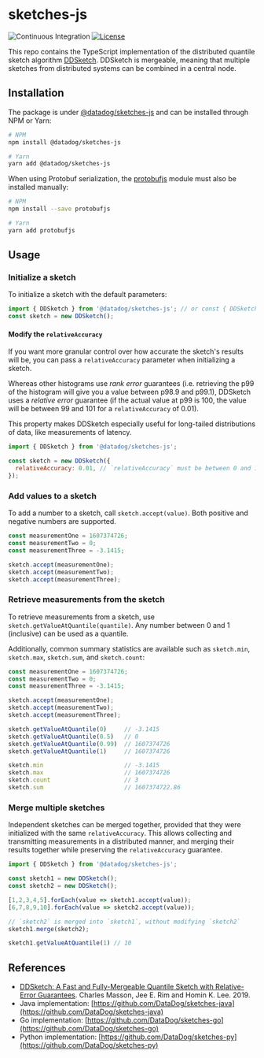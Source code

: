 # sketches-js

![Continuous Integration](https://github.com/DataDog/sketches-js/workflows/Continuous%20Integration/badge.svg) [![License](https://img.shields.io/badge/License-Apache%202.0-blue.svg)](https://opensource.org/licenses/Apache-2.0)

This repo contains the TypeScript implementation of the distributed quantile sketch algorithm [DDSketch](http://www.vldb.org/pvldb/vol12/p2195-masson.pdf). DDSketch is mergeable, meaning that multiple sketches from distributed systems can be combined in a central node.

## Installation

The package is under [@datadog/sketches-js](https://www.npmjs.com/package/@datadog/sketches-js) and can be installed through NPM or Yarn:

```sh
# NPM
npm install @datadog/sketches-js

# Yarn
yarn add @datadog/sketches-js
```

When using Protobuf serialization, the [protobufjs](https://www.npmjs.com/package/protobufjs) module must also be installed manually:

```sh
# NPM
npm install --save protobufjs

# Yarn
yarn add protobufjs
```

## Usage

### Initialize a sketch

To initialize a sketch with the default parameters:

```js
import { DDSketch } from '@datadog/sketches-js'; // or const { DDSketch } = require('@datadog/sketches-js');
const sketch = new DDSketch();
```

#### Modify the `relativeAccuracy`

If you want more granular control over how accurate the sketch's results will be, you can pass a `relativeAccuracy` parameter when initializing a sketch.

Whereas other histograms use _rank error_ guarantees (i.e. retrieving the p99 of the histogram will give you a value between p98.9 and p99.1), DDSketch uses a _relative error_ guarantee (if the actual value at p99 is 100, the value will be between 99 and 101 for a `relativeAccuracy` of 0.01).

This property makes DDSketch especially useful for long-tailed distributions of data, like measurements of latency.

```js
import { DDSketch } from '@datadog/sketches-js';

const sketch = new DDSketch({
  relativeAccuracy: 0.01, // `relativeAccuracy` must be between 0 and 1
});
```

### Add values to a sketch

To add a number to a sketch, call `sketch.accept(value)`. Both positive and negative numbers are supported.

```js
const measurementOne = 1607374726;
const measurementTwo = 0;
const measurementThree = -3.1415;

sketch.accept(measurementOne);
sketch.accept(measurementTwo);
sketch.accept(measurementThree);
```

### Retrieve measurements from the sketch

To retrieve measurements from a sketch, use `sketch.getValueAtQuantile(quantile)`. Any number between 0 and 1 (inclusive) can be used as a quantile.

Additionally, common summary statistics are available such as `sketch.min`, `sketch.max`, `sketch.sum`, and `sketch.count`:

```js
const measurementOne = 1607374726;
const measurementTwo = 0;
const measurementThree = -3.1415;

sketch.accept(measurementOne);
sketch.accept(measurementTwo);
sketch.accept(measurementThree);

sketch.getValueAtQuantile(0)     // -3.1415
sketch.getValueAtQuantile(0.5)   // 0
sketch.getValueAtQuantile(0.99)  // 1607374726
sketch.getValueAtQuantile(1)     // 1607374726

sketch.min                       // -3.1415
sketch.max                       // 1607374726
sketch.count                     // 3
sketch.sum                       // 1607374722.86
```

### Merge multiple sketches

Independent sketches can be merged together, provided that they were initialized with the same `relativeAccuracy`. This allows collecting and transmitting measurements in a distributed manner, and merging their results together while preserving the `relativeAccuracy` guarantee.

```js
import { DDSketch } from '@datadog/sketches-js';

const sketch1 = new DDSketch();
const sketch2 = new DDSketch();

[1,2,3,4,5].forEach(value => sketch1.accept(value));
[6,7,8,9,10].forEach(value => sketch2.accept(value));

// `sketch2` is merged into `sketch1`, without modifying `sketch2`
sketch1.merge(sketch2);

sketch1.getValueAtQuantile(1) // 10
```

## References
* [DDSketch: A Fast and Fully-Mergeable Quantile Sketch with Relative-Error Guarantees](http://www.vldb.org/pvldb/vol12/p2195-masson.pdf). Charles Masson, Jee E. Rim and Homin K. Lee. 2019.
* Java implementation: [https://github.com/DataDog/sketches-java](https://github.com/DataDog/sketches-java)
* Go implementation: [https://github.com/DataDog/sketches-go](https://github.com/DataDog/sketches-go)
* Python implementation: [https://github.com/DataDog/sketches-py](https://github.com/DataDog/sketches-py)
